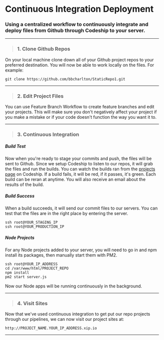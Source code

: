 # Continuous Integration Deployment
### Using a centralized workflow to continuously integrate and deploy files from Github through Codeship to your server.
___

> ### 1. Clone Github Repos

On your local machine clone down all of your Github project repos to your preferred destination. You will now be able to work locally on the files. For example:

```shell
git clone https://github.com/bbcharlton/StaticRepo1.git
```

___

> ### 2. Edit Project Files

You can use Feature Branch Workflow to create feature branches and edit your projects. This will make sure you don't negatively affect your project if you make a mistake or if your code doesn't function the way you want it to.

___

> ### 3. Continuous Integration

##### Build Test

Now when you're ready to stage your commits and push, the files will be sent to Github. Since we setup Codeship to listen to our repos, it will grab the files and run the builds. You can watch the builds ran from the [projects page](https://app.codeship.com/projects) on Codeship. If a build fails, it will be red, if it passes, it's green. Each build can be reran at anytime. You will also receive an email about the results of the build.

##### Build Success

When a build succeeds, it will send our commit files to our servers. You can test that the files are in the right place by entering the server.

```shell
ssh root@YOUR_STAGING_IP
ssh root@YOUR_PRODUCTION_IP
```

##### Node Projects

For any Node projects added to your server, you will need to go in and npm install its packages, then manually start them with PM2.

```shell
ssh root@YOUR_IP_ADDRESS
cd /var/www/html/PROJECT_REPO
npm install
pm2 start server.js
```

Now our Node apps will be running continuously in the background.

___

> ### 4. Visit Sites

Now that we've used continuous integration to get put our repo projects through our pipelines, we can now visit our project sites at:

```shell
http://PROJECT_NAME.YOUR_IP_ADDRESS.xip.io
```

___